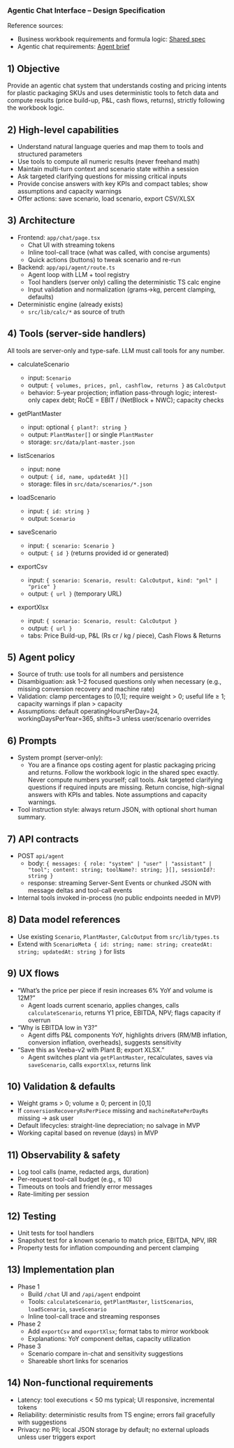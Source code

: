 ### Agentic Chat Interface – Design Specification

Reference sources:
- Business workbook requirements and formula logic: [Shared spec](https://chatgpt.com/share/68988c4a-a50c-800d-a3d8-dd1fe7cfa356)
- Agentic chat requirements: [Agent brief](https://chatgpt.com/s/t_689981a7aa788191ad2e245d5f7b2721)

## 1) Objective
Provide an agentic chat system that understands costing and pricing intents for plastic packaging SKUs and uses deterministic tools to fetch data and compute results (price build-up, P&L, cash flows, returns), strictly following the workbook logic.

## 2) High-level capabilities
- Understand natural language queries and map them to tools and structured parameters
- Use tools to compute all numeric results (never freehand math)
- Maintain multi-turn context and scenario state within a session
- Ask targeted clarifying questions for missing critical inputs
- Provide concise answers with key KPIs and compact tables; show assumptions and capacity warnings
- Offer actions: save scenario, load scenario, export CSV/XLSX

## 3) Architecture
- Frontend: `app/chat/page.tsx`
  - Chat UI with streaming tokens
  - Inline tool-call trace (what was called, with concise arguments)
  - Quick actions (buttons) to tweak scenario and re-run
- Backend: `app/api/agent/route.ts`
  - Agent loop with LLM + tool registry
  - Tool handlers (server only) calling the deterministic TS calc engine
  - Input validation and normalization (grams→kg, percent clamping, defaults)
- Deterministic engine (already exists)
  - `src/lib/calc/*` as source of truth

## 4) Tools (server-side handlers)
All tools are server-only and type-safe. LLM must call tools for any number.

- calculateScenario
  - input: `Scenario`
  - output: `{ volumes, prices, pnl, cashflow, returns }` as `CalcOutput`
  - behavior: 5-year projection; inflation pass-through logic; interest-only capex debt; RoCE = EBIT / (NetBlock + NWC); capacity checks

- getPlantMaster
  - input: optional `{ plant?: string }`
  - output: `PlantMaster[]` or single `PlantMaster`
  - storage: `src/data/plant-master.json`

- listScenarios
  - input: none
  - output: `{ id, name, updatedAt }[]`
  - storage: files in `src/data/scenarios/*.json`

- loadScenario
  - input: `{ id: string }`
  - output: `Scenario`

- saveScenario
  - input: `{ scenario: Scenario }`
  - output: `{ id }` (returns provided id or generated)

- exportCsv
  - input: `{ scenario: Scenario, result: CalcOutput, kind: "pnl" | "price" }`
  - output: `{ url }` (temporary URL)

- exportXlsx
  - input: `{ scenario: Scenario, result: CalcOutput }`
  - output: `{ url }`
  - tabs: Price Build-up, P&L (Rs cr / kg / piece), Cash Flows & Returns

## 5) Agent policy
- Source of truth: use tools for all numbers and persistence
- Disambiguation: ask 1–2 focused questions only when necessary (e.g., missing conversion recovery and machine rate)
- Validation: clamp percentages
  to [0,1]; require weight > 0; useful life ≥ 1; capacity warnings if plan > capacity
- Assumptions: default operatingHoursPerDay=24, workingDaysPerYear=365, shifts=3 unless user/scenario overrides

## 6) Prompts
- System prompt (server-only):
  - You are a finance ops costing agent for plastic packaging pricing and returns. Follow the workbook logic in the shared spec exactly. Never compute numbers yourself; call tools. Ask targeted clarifying questions if required inputs are missing. Return concise, high-signal answers with KPIs and tables. Note assumptions and capacity warnings.
- Tool instruction style: always return JSON, with optional short human summary.

## 7) API contracts
- POST `api/agent`
  - body: `{ messages: { role: "system" | "user" | "assistant" | "tool"; content: string; toolName?: string; }[], sessionId?: string }`
  - response: streaming Server-Sent Events or chunked JSON with message deltas and tool-call events
- Internal tools invoked in-process (no public endpoints needed in MVP)

## 8) Data model references
- Use existing `Scenario`, `PlantMaster`, `CalcOutput` from `src/lib/types.ts`
- Extend with `ScenarioMeta { id: string; name: string; createdAt: string; updatedAt: string }` for lists

## 9) UX flows
- “What’s the price per piece if resin increases 6% YoY and volume is 12M?”
  - Agent loads current scenario, applies changes, calls `calculateScenario`, returns Y1 price, EBITDA, NPV; flags capacity if overrun
- “Why is EBITDA low in Y3?”
  - Agent diffs P&L components YoY, highlights drivers (RM/MB inflation, conversion inflation, overheads), suggests sensitivity
- “Save this as Veeba-v2 with Plant B; export XLSX.”
  - Agent switches plant via `getPlantMaster`, recalculates, saves via `saveScenario`, calls `exportXlsx`, returns link

## 10) Validation & defaults
- Weight grams > 0; volume ≥ 0; percent in [0,1]
- If `conversionRecoveryRsPerPiece` missing and `machineRatePerDayRs` missing → ask user
- Default lifecycles: straight-line depreciation; no salvage in MVP
- Working capital based on revenue (days) in MVP

## 11) Observability & safety
- Log tool calls (name, redacted args, duration)
- Per-request tool-call budget (e.g., ≤ 10)
- Timeouts on tools and friendly error messages
- Rate-limiting per session

## 12) Testing
- Unit tests for tool handlers
- Snapshot test for a known scenario to match price, EBITDA, NPV, IRR
- Property tests for inflation compounding and percent clamping

## 13) Implementation plan
- Phase 1
  - Build `/chat` UI and `/api/agent` endpoint
  - Tools: `calculateScenario`, `getPlantMaster`, `listScenarios`, `loadScenario`, `saveScenario`
  - Inline tool-call trace and streaming responses
- Phase 2
  - Add `exportCsv` and `exportXlsx`; format tabs to mirror workbook
  - Explanations: YoY component deltas, capacity utilization
- Phase 3
  - Scenario compare in-chat and sensitivity suggestions
  - Shareable short links for scenarios

## 14) Non-functional requirements
- Latency: tool executions < 50 ms typical; UI responsive, incremental tokens
- Reliability: deterministic results from TS engine; errors fail gracefully with suggestions
- Privacy: no PII; local JSON storage by default; no external uploads unless user triggers export



